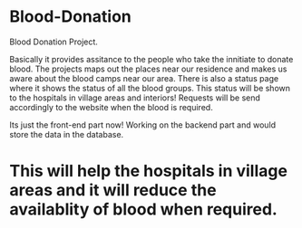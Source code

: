 # Blood-Donation

Blood Donation Project.

Basically it provides assitance to the people who take the innitiate to donate blood.
The projects maps out the places near our residence and makes us aware about the blood camps near our area.
There is also a status page where it shows the status of all the blood groups.
This status will be shown to the hospitals in village areas and interiors!
Requests will be send accordingly to the website when the blood is required.

Its just the front-end part now!
Working on the backend part and would store the data in the database.

# This will help the hospitals in village areas and it will reduce the availablity of blood when required.
